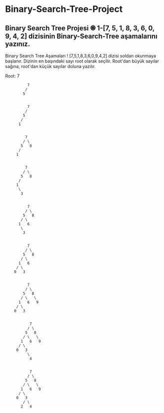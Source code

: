 # Binary-Search-Tree-Project

Binary Search Tree Projesi
֎ 1-[7, 5, 1, 8, 3, 6, 0, 9, 4, 2] dizisinin Binary-Search-Tree aşamalarını yazınız.
-----------------------------------------------------------------------------------------------------------------------------------------------------------------------
Binary Search Tree Aşamaları
! [7,5,1,8,3,6,0,9,4,2] dizisi soldan okunmaya başlanır. Dizinin en başındaki sayı root olarak seçilir. Root'dan büyük sayılar sağına, root'dan küçük sayılar doluna yazılır.

Root: 7

              7
             /
            5
            
            
              7
             /
            5
           /
          1
         
        
             7
            / \
           5   8
          /
         1   
         
         
             7
            / \
           5   8
          /
         1
          \
           3
           
           
              7
             / \
            5   8
           / \
          1   6
           \
            3
            
            
              7
             / \
            5   8
           / \
          1   6
         / \
        0   3
        
        
              7
             / \
            5   8
           / \   \
          1   6   9
         / \
        0   3
        
        
               7
              / \
             5   8
            / \   \
           1   6   9
          / \
         0   3
              \
               4


               7
              / \
             5   8
            / \   \
           1   6   9
          / \
         0   3
            / \
           2   4
